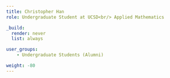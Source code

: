 ```yaml
---
title: Christopher Han
role: Undergraduate Student at UCSD<br/> Applied Mathematics

_build:
  render: never
  list: always

user_groups:
    - Undergraduate Students (Alumni)

weight: -80
---
```


